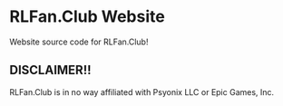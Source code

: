 # RLFan.Club Website

Website source code for RLFan.Club!


## DISCLAIMER!!

RLFan.Club is in no way affiliated with Psyonix LLC or Epic Games, Inc.
